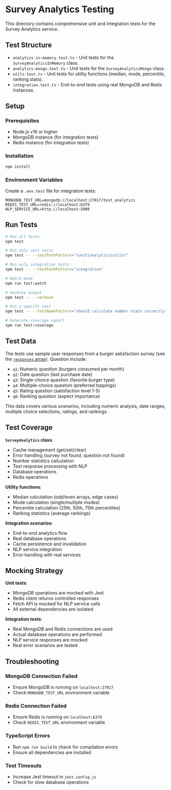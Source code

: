 # Survey Analytics Testing

This directory contains comprehensive unit and integration tests for the Survey Analytics service.

## Test Structure

- `analytics-in-memory.test.ts` - Unit tests for the `SurveyAnalyticsInMemory` class.
- `analytics-mongo.test.ts` - Unit tests for the `SurveyAnalyticsMongo` class.
- `utils.test.ts` - Unit tests for utility functions (median, mode, percentile, ranking stats).
- `integration.test.ts` - End-to-end tests using real MongoDB and Redis instances.

## Setup

### Prerequisites

- Node.js v16 or higher
- MongoDB instance (for integration tests)
- Redis instance (for integration tests)

### Installation

```bash
npm install
```

### Environment Variables

Create a `.env.test` file for integration tests:

```env
MONGODB_TEST_URL=mongodb://localhost:27017/test_analytics
REDIS_TEST_URL=redis://localhost:6379
NLP_SERVICE_URL=http://localhost:5000
```

## Run Tests

```bash
# Run all tests
npm test

# Run only unit tests
npm test -- --testPathPattern="(unit|analytics|utils)"

# Run only integration tests
npm test -- --testPathPattern="integration"

# Watch mode
npm run test:watch

# Verbose output
npm test -- --verbose

# Run a specifc test
npm test -- --testNamePattern="should calculate number stats correctly"

# Generate coverage report
npm run test:coverage
```

## Test Data

The tests use sample user responses from a burger satisfaction survey (see the [`responses` array](./analytics-mongo.test.ts)). Question include:

- `q1`: Numeric question (burgers consumed per month)
- `q2`: Date question (last purchase date)
- `q3`: Single-choice question (favorite burger type)
- `q4`: Multiple-choice question (preferred toppings)
- `q5`: Rating question (satisfaction level 1-5)
- `q6`: Ranking question (aspect importance)

This data covers various scenarios, including numeric analysis, date ranges, multiple choice selections, ratings, and rankings.

## Test Coverage

**`SurveyAnalytics` class**:

- Cache management (get/set/clear)
- Error handling (survey not found, question not found)
- Number statistics calculation
- Text response processing with NLP
- Database operations
- Redis operations

**Utility functions**:

- Median calculation (odd/even arrays, edge cases)
- Mode calculation (single/multiple modes)
- Percentile calculation (25th, 50th, 75th percentiles)
- Ranking statistics (average rankings)

**Integration scenarios**:

- End-to-end analytics flow
- Real database operations
- Cache persistence and invalidation
- NLP service integration
- Error handling with real services

## Mocking Strategy

**Unit tests**:

- MongoDB operations are mocked with Jest
- Redis client returns controlled responses
- Fetch API is mocked for NLP service calls
- All external dependencies are isolated

**Integration tests**:

- Real MongoDB and Redis connections are used
- Actual database operations are performed
- NLP service responses are mocked
- Real error scenarios are tested

## Troubleshooting

### MongoDB Connection Failed

- Ensure MongoDB is running on `localhost:27017`
- Check `MONGODB_TEST_URL` environment variable

### Redis Connection Failed

- Ensure Redis is running on `localhost:6379`
- Check `REDIS_TEST_URL` environment variable

### TypeScript Errors

- Run `npm run build` to check for compilation errors
- Ensure all dependencies are installed

### Test Timeouts

- Increase Jest timeout in `jest.config.js`
- Check for slow database operations
